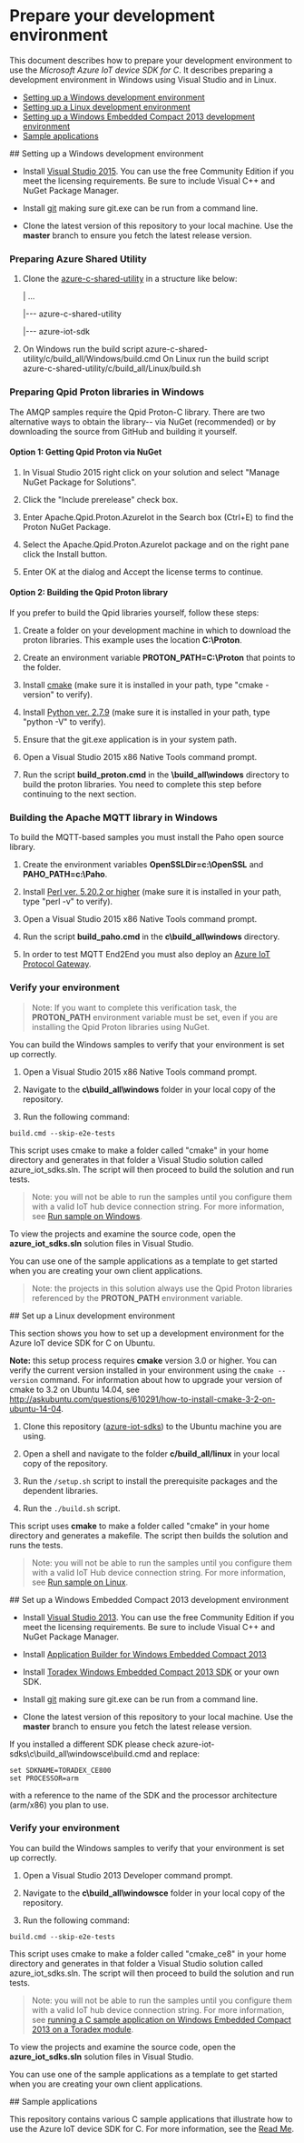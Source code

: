 # Prepare your development environment

This document describes how to prepare your development environment to use the *Microsoft Azure IoT device SDK for C*. It describes preparing a development environment in Windows using Visual Studio and in Linux.

- [Setting up a Windows development environment](#windows)
- [Setting up a Linux development environment](#linux)
- [Setting up a Windows Embedded Compact 2013 development environment](#windowsce)
- [Sample applications](#samplecode)

<a name="windows"/>
## Setting up a Windows development environment

- Install [Visual Studio 2015][visual-studio]. You can use the free Community Edition if you meet the licensing requirements.
Be sure to include Visual C++ and NuGet Package Manager.
- Install [git](http://www.git-scm.com) making sure git.exe can be run from a command line.

- Clone the latest version of this repository to your local machine. Use the **master** branch to ensure you fetch the latest release version.

### Preparing Azure Shared Utility

 1. Clone the [azure-c-shared-utility](https://github.com/Azure/azure-c-shared-utility.git) in a structure like below:

	\| ...

	\|\-\-\- azure-c-shared-utility

	\|\-\-\- azure-iot-sdk
 
 2.  On Windows run the build script azure-c-shared-utility/c/build_all/Windows/build.cmd
     On Linux run the build script azure-c-shared-utility/c/build_all/Linux/build.sh

### Preparing Qpid Proton libraries in Windows

The AMQP samples require the Qpid Proton-C library.  There are two alternative ways to obtain the library-- via NuGet (recommended) or by downloading the source from GitHub and building it yourself.

#### Option 1: Getting Qpid Proton via NuGet

 1. In Visual Studio 2015 right click on your solution and select "Manage NuGet Package for Solutions".

 2. Click the "Include prerelease" check box.

 3. Enter Apache.Qpid.Proton.AzureIot in the Search box (Ctrl+E) to find the Proton NuGet Package.

 4. Select the Apache.Qpid.Proton.AzureIot package and on the right pane click the Install button.

 5. Enter OK at the dialog and Accept the license terms to continue.

#### Option 2: Building the Qpid Proton library

If you prefer to build the Qpid libraries yourself, follow these steps:

1. Create a folder on your development machine in which to download the proton libraries. This example uses the location **C:\Proton**.

2. Create an environment variable **PROTON_PATH=C:\Proton** that points to the folder.

3. Install [cmake](http://www.cmake.org/) (make sure it is installed in your path, type "cmake -version" to verify).

4. Install  [Python ver. 2.7.9](https://www.python.org/downloads/) (make sure it is installed in your path, type "python -V" to verify).

5. Ensure that the git.exe application is in your system path.

6. Open a Visual Studio 2015 x86 Native Tools command prompt.

7. Run the script **build_proton.cmd** in the **\build_all\windows** directory to build the proton libraries. You need to complete this step before continuing to the next section.

### Building the Apache MQTT library in Windows

To build the MQTT-based samples you must install the Paho open source library.

1. Create the environment variables **OpenSSLDir=c:\OpenSSL** and **PAHO_PATH=c:\Paho**.

2. Install [Perl ver. 5.20.2 or higher](https://www.perl.org/get.html) (make sure it is installed in your path, type "perl -v" to verify).

3. Open a Visual Studio 2015 x86 Native Tools command prompt.

4. Run the script **build_paho.cmd** in the **c\build_all\windows** directory.

5. In order to test MQTT End2End you must also deploy an [Azure IoT Protocol Gateway](https://github.com/Azure/azure-iot-protocol-gateway/blob/master/README.md).

### Verify your environment

> Note: If you want to complete this verification task, the **PROTON_PATH** environment variable must be set, even if you are installing the Qpid Proton libraries using NuGet.

You can build the Windows samples to verify that your environment is set up correctly.

1. Open a Visual Studio 2015 x86 Native Tools command prompt.

2. Navigate to the **c\\build_all\\windows** folder in your local copy of the repository.

3. Run the following command:

  ```
  build.cmd --skip-e2e-tests
  ```

This script uses cmake to make a folder called "cmake" in your home directory and generates in that folder a Visual Studio solution called azure_iot_sdks.sln. The script will then proceed to build the solution and run tests.

  > Note: you will not be able to run the samples until you configure them with a valid IoT hub device connection string. For more information, see [Run sample on Windows](run_sample_on_Windows.md).

To view the projects and examine the source code, open the **azure_iot_sdks.sln** solution files in Visual Studio.

You can use one of the sample applications as a template to get started when you are creating your own client applications.

  > Note: the projects in this solution always use the Qpid Proton libraries referenced by the **PROTON_PATH** environment variable.

<a name="linux"/>
## Set up a Linux development environment

This section shows you how to set up a development environment for the Azure IoT device SDK for C on Ubuntu.

**Note:** this setup process requires **cmake** version 3.0 or higher. You can verify the current version installed in your environment using the `cmake --version` command. For information about how to upgrade your version of cmake to 3.2 on Ubuntu 14.04, see http://askubuntu.com/questions/610291/how-to-install-cmake-3-2-on-ubuntu-14-04.

1. Clone this repository ([azure-iot-sdks](https://github.com/Azure/azure-iot-sdks)) to the Ubuntu machine you are using.

2. Open a shell and navigate to the folder **c/build_all/linux** in your local copy of the repository.

3. Run the `/setup.sh` script to install the prerequisite packages and the dependent libraries.

4. Run the `./build.sh` script.

This script uses **cmake** to make a folder called "cmake" in your home directory and generates a makefile. The script then builds the solution and runs the tests.

 > Note: you will not be able to run the samples until you configure them with a valid IoT Hub device connection string. For more information, see [Run sample on Linux](run_sample_on_desktop_linux.md).

 <a name="windowsce"/>
 ## Set up a Windows Embedded Compact 2013 development environment

 - Install [Visual Studio 2013][visual-studio]. You can use the free Community Edition if you meet the licensing requirements.
 Be sure to include Visual C++ and NuGet Package Manager.
 - Install [Application Builder for Windows Embedded Compact 2013][application-builder]
 - Install [Toradex Windows Embedded Compact 2013 SDK][toradex-CE8-sdk] or your own SDK.
 - Install [git](http://www.git-scm.com) making sure git.exe can be run from a command line.

 - Clone the latest version of this repository to your local machine. Use the **master** branch to ensure you fetch the latest release version.

 If you installed a different SDK please check azure-iot-sdks\\c\\build_all\\windowsce\\build.cmd and replace:
 ```
 set SDKNAME=TORADEX_CE800
 set PROCESSOR=arm
 ```
 with a reference to the name of the SDK and the processor architecture (arm/x86) you plan to use.
 
 ### Verify your environment

 You can build the Windows samples to verify that your environment is set up correctly.

 1. Open a Visual Studio 2013 Developer command prompt.

 2. Navigate to the **c\\build_all\\windowsce** folder in your local copy of the repository.

 3. Run the following command:

   ```
   build.cmd --skip-e2e-tests
   ```

 This script uses cmake to make a folder called "cmake_ce8" in your home directory and generates in that folder a Visual Studio solution called azure_iot_sdks.sln. The script will then proceed to build the solution and run tests.

   > Note: you will not be able to run the samples until you configure them with a valid IoT hub device connection string. For more information, see [running a C sample application on Windows Embedded Compact 2013 on a Toradex module](run_sample_on_toradex_wec2013.md).

 To view the projects and examine the source code, open the **azure_iot_sdks.sln** solution files in Visual Studio.

 You can use one of the sample applications as a template to get started when you are creating your own client applications.

<a name="samplecode"/>
## Sample applications

This repository contains various C sample applications that illustrate how to use the Azure IoT device SDK for C. For more information, see the [Read Me][readme].

[visual-studio]: https://www.visualstudio.com/
[readme]: ../readme.md
[device-explorer]: ../../tools/DeviceExplorer/doc/how_to_use_device_explorer.md
[toradex-CE8-sdk]:http://docs.toradex.com/102578
[application-builder]:http://www.microsoft.com/en-us/download/details.aspx?id=38819
